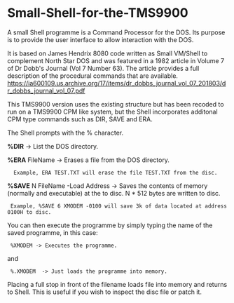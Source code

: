 # Small-Shell-for-the-TMS9900
A small Shell programme is a Command Processor for the DOS.  Its purpose is to provide the user interface to allow interaction with the DOS.

It is based on James Hendrix 8080 code written as Small VM/Shell to complement North Star DOS and was featured in a 1982 article in Volume 7 of Dr Dobb's Journal (Vol 7 Number 63).  The article provides a full description of the procedural commands that are available. https://ia600109.us.archive.org/17/items/dr_dobbs_journal_vol_07_201803/dr_dobbs_journal_vol_07.pdf

This TMS9900 version uses the existing structure but has been recoded to run on a TMS9900 CPM like system, but 
the Shell incorporates additonal CPM type commands such as DIR, SAVE and ERA. 

The Shell prompts with the % character.

**%DIR**  -> List the DOS directory.

**%ERA** FileName -> Erases a file from the DOS directory.
  
      Example, ERA TEST.TXT will erase the file TEST.TXT from the disc.
  
**%SAVE**  N  FileName -Load Address  -> Saves the contents of memory (normally and executable) at the
  <LOAD ADDRESS> to disc.  N * 512 bytes are written to disc.

  
     Example, %SAVE 6 XMODEM -0100 will save 3k of data located at address 0100H to disc.   
  
    
You can then execute the programme by simply typing the name of the saved programme, in this case:
  
     %XMODEM -> Executes the programme.

and
  
     %.XMODEM  -> Just loads the programme into memory.   
  
Placing a full stop in front of the filename loads file into memory and returns to Shell.  This is useful if you wish to inspect the disc file or patch it.
